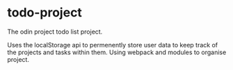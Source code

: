# todo-project
The odin project todo list project.

Uses the localStorage api to permenently store user data to keep track of the projects and tasks within them.
Using webpack and modules to organise project.


